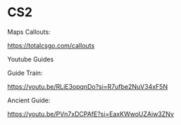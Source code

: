 # CS2

Maps Callouts:

https://totalcsgo.com/callouts

Youtube Guides

Guide Train:

https://youtu.be/RLiE3opqnDo?si=R7ufbe2NuV34xF5N

Ancient Guide:

https://youtu.be/PVn7xDCPAfE?si=EaxKWwoUZAiw3ZNv
